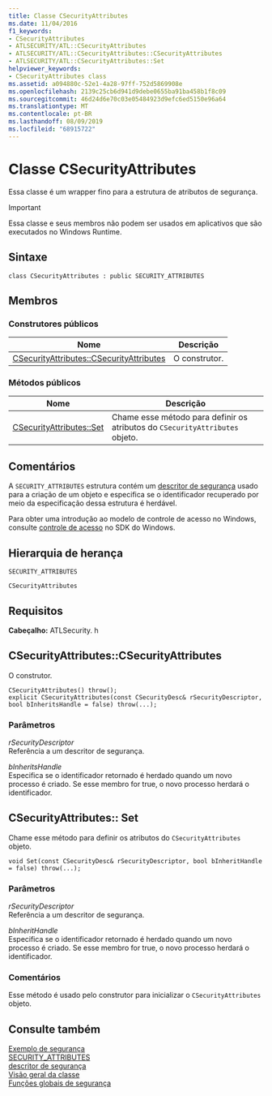 ```yaml
---
title: Classe CSecurityAttributes
ms.date: 11/04/2016
f1_keywords:
- CSecurityAttributes
- ATLSECURITY/ATL::CSecurityAttributes
- ATLSECURITY/ATL::CSecurityAttributes::CSecurityAttributes
- ATLSECURITY/ATL::CSecurityAttributes::Set
helpviewer_keywords:
- CSecurityAttributes class
ms.assetid: a094880c-52e1-4a28-97ff-752d5869908e
ms.openlocfilehash: 2139c25cb6d941d9debe0655ba91ba458b1f8c09
ms.sourcegitcommit: 46d24d6e70c03e05484923d9efc6ed5150e96a64
ms.translationtype: MT
ms.contentlocale: pt-BR
ms.lasthandoff: 08/09/2019
ms.locfileid: "68915722"
---
```

# <a name="csecurityattributes-class"></a>Classe CSecurityAttributes

Essa classe é um wrapper fino para a estrutura de atributos de segurança.

> [!IMPORTANT]
>  Essa classe e seus membros não podem ser usados em aplicativos que são executados no Windows Runtime.

## <a name="syntax"></a>Sintaxe

```
class CSecurityAttributes : public SECURITY_ATTRIBUTES
```

## <a name="members"></a>Membros

### <a name="public-constructors"></a>Construtores públicos

|Nome|Descrição|
|----------|-----------------|
|[CSecurityAttributes::CSecurityAttributes](#csecurityattributes)|O construtor.|

### <a name="public-methods"></a>Métodos públicos

|Nome|Descrição|
|----------|-----------------|
|[CSecurityAttributes::Set](#set)|Chame esse método para definir os atributos do `CSecurityAttributes` objeto.|

## <a name="remarks"></a>Comentários

A `SECURITY_ATTRIBUTES` estrutura contém um [descritor de segurança](/windows/desktop/api/winnt/ns-winnt-security_descriptor) usado para a criação de um objeto e especifica se o identificador recuperado por meio da especificação dessa estrutura é herdável.

Para obter uma introdução ao modelo de controle de acesso no Windows, consulte [controle de acesso](/windows/desktop/SecAuthZ/access-control) no SDK do Windows.

## <a name="inheritance-hierarchy"></a>Hierarquia de herança

`SECURITY_ATTRIBUTES`

`CSecurityAttributes`

## <a name="requirements"></a>Requisitos

**Cabeçalho:** ATLSecurity. h

##  <a name="csecurityattributes"></a>  CSecurityAttributes::CSecurityAttributes

O construtor.

```
CSecurityAttributes() throw();
explicit CSecurityAttributes(const CSecurityDesc& rSecurityDescriptor, bool bInheritsHandle = false) throw(...);
```

### <a name="parameters"></a>Parâmetros

*rSecurityDescriptor*<br/>
Referência a um descritor de segurança.

*bInheritsHandle*<br/>
Especifica se o identificador retornado é herdado quando um novo processo é criado. Se esse membro for true, o novo processo herdará o identificador.

##  <a name="set"></a>CSecurityAttributes:: Set

Chame esse método para definir os atributos do `CSecurityAttributes` objeto.

```
void Set(const CSecurityDesc& rSecurityDescriptor, bool bInheritHandle = false) throw(...);
```

### <a name="parameters"></a>Parâmetros

*rSecurityDescriptor*<br/>
Referência a um descritor de segurança.

*bInheritHandle*<br/>
Especifica se o identificador retornado é herdado quando um novo processo é criado. Se esse membro for true, o novo processo herdará o identificador.

### <a name="remarks"></a>Comentários

Esse método é usado pelo construtor para inicializar o `CSecurityAttributes` objeto.

## <a name="see-also"></a>Consulte também

[Exemplo de segurança](../../overview/visual-cpp-samples.md)<br/>
[SECURITY_ATTRIBUTES](/previous-versions/windows/desktop/legacy/aa379560\(v=vs.85\))<br/>
[descritor de segurança](/windows/desktop/api/winnt/ns-winnt-security_descriptor)<br/>
[Visão geral da classe](../../atl/atl-class-overview.md)<br/>
[Funções globais de segurança](../../atl/reference/security-global-functions.md)
